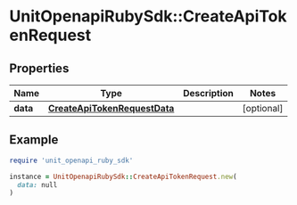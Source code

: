 # UnitOpenapiRubySdk::CreateApiTokenRequest

## Properties

| Name | Type | Description | Notes |
| ---- | ---- | ----------- | ----- |
| **data** | [**CreateApiTokenRequestData**](CreateApiTokenRequestData.md) |  | [optional] |

## Example

```ruby
require 'unit_openapi_ruby_sdk'

instance = UnitOpenapiRubySdk::CreateApiTokenRequest.new(
  data: null
)
```

